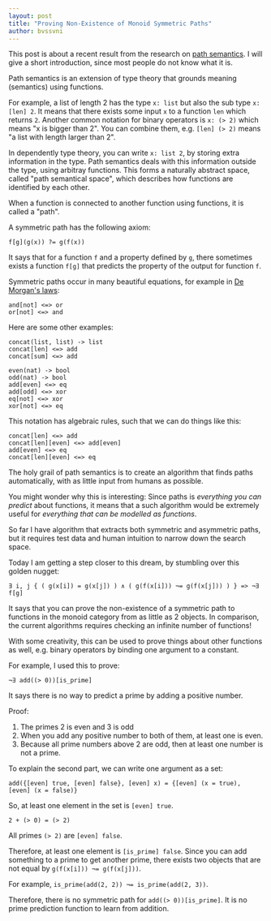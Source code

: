 ```yaml
---
layout: post
title: "Proving Non-Existence of Monoid Symmetric Paths"
author: bvssvni
---
```


This post is about a recent result from the research on [path semantics](https://github.com/bvssvni/path_semantics).
I will give a short introduction, since most people do not know what it is.

Path semantics is an extension of type theory that grounds meaning (semantics) using functions.

For example, a list of length 2 has the type `x: list` but also the sub type `x: [len] 2`.
It means that there exists some input `x` to a function `len` which returns `2`.
Another common notation for binary operators is `x: (> 2)` which means "x is bigger than 2".
You can combine them, e.g. `[len] (> 2)` means "a list with length larger than 2".

In dependently type theory, you can write `x: list 2`, by storing extra information in the type.
Path semantics deals with this information outside the type, using arbitray functions.
This forms a naturally abstract space, called "path semantical space", which describes how functions are identified by each other.

When a function is connected to another function using functions, it is called a "path".

A symmetric path has the following axiom:

```
f[g](g(x)) ?= g(f(x))
```

It says that for a function `f` and a property defined by `g`, there sometimes exists a function `f[g]`
that predicts the property of the output for function `f`.

Symmetric paths occur in many beautiful equations, for example in [De Morgan's laws](https://en.wikipedia.org/wiki/De_Morgan%27s_laws):

```
and[not] <=> or
or[not] <=> and
```

Here are some other examples:

```
concat(list, list) -> list
concat[len] <=> add
concat[sum] <=> add

even(nat) -> bool
odd(nat) -> bool
add[even] <=> eq
add[odd] <=> xor
eq[not] <=> xor
xor[not] <=> eq
```

This notation has algebraic rules, such that we can do things like this:

```
concat[len] <=> add
concat[len][even] <=> add[even]
add[even] <=> eq
concat[len][even] <=> eq
```

The holy grail of path semantics is to create an algorithm that finds paths automatically,
with as little input from humans as possible.

You might wonder why this is interesting:
Since paths is *everything you can predict* about functions,
it means that a such algorithm would be extremely useful for *everything that can be modelled as functions*.

So far I have algorithm that extracts both symmetric and asymmetric paths,
but it requires test data and human intuition to narrow down the search space.

Today I am getting a step closer to this dream, by stumbling over this golden nugget:

```
∃ i, j { ( g(x[i]) = g(x[j]) ) ∧ ( g(f(x[i])) ¬= g(f(x[j])) ) } => ¬∃ f[g]
```

It says that you can prove the non-existence of a symmetric path to functions in the monoid category
from as little as 2 objects.
In comparison, the current algorithms requires checking an infinite number of functions!

With some creativity, this can be used to prove things about other functions as well,
e.g. binary operators by binding one argument to a constant.

For example, I used this to prove:

```
¬∃ add((> 0))[is_prime]
```

It says there is no way to predict a prime by adding a positive number.

Proof:

1. The primes 2 is even and 3 is odd
2. When you add any positive number to both of them, at least one is even.
3. Because all prime numbers above 2 are odd, then at least one number is not a prime.

To explain the second part, we can write one argument as a set:

```
add({[even] true, [even] false}, [even] x) = {[even] (x = true), [even] (x = false)}
```

So, at least one element in the set is `[even] true`.

`2 + (> 0) = (> 2)`

All primes `(> 2)` are `[even] false`.

Therefore, at least one element is `[is_prime] false`.
Since you can add something to a prime to get another prime,
there exists two objects that are not equal by `g(f(x[i])) ¬= g(f(x[j]))`.

For example, `is_prime(add(2, 2)) ¬= is_prime(add(2, 3))`.

Therefore, there is no symmetric path for `add((> 0))[is_prime]`.
It is no prime prediction function to learn from addition.
